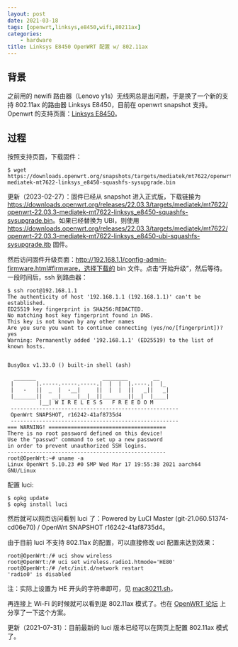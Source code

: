```yaml
---
layout: post
date: 2021-03-18
tags: [openwrt,linksys,e8450,wifi,80211ax]
categories:
    - hardware
title: Linksys E8450 OpenWRT 配置 w/ 802.11ax
---
```


## 背景

之前用的 newifi 路由器（Lenovo y1s）无线网总是出问题，于是换了一个新的支持 802.11ax 的路由器 Linksys E8450，目前在 openwrt snapshot 支持。Openwrt 的支持页面：[Linksys E8450](https://openwrt.org/toh/linksys/linksys_e8450)。

## 过程

按照支持页面，下载固件：

```shell
$ wget https://downloads.openwrt.org/snapshots/targets/mediatek/mt7622/openwrt-mediatek-mt7622-linksys_e8450-squashfs-sysupgrade.bin
```

更新（2023-02-27）：固件已经从 snapshot 进入正式版，下载链接为 <https://downloads.openwrt.org/releases/22.03.3/targets/mediatek/mt7622/openwrt-22.03.3-mediatek-mt7622-linksys_e8450-squashfs-sysupgrade.bin>。如果已经替换为 UBI，则使用 <https://downloads.openwrt.org/releases/22.03.3/targets/mediatek/mt7622/openwrt-22.03.3-mediatek-mt7622-linksys_e8450-ubi-squashfs-sysupgrade.itb> 固件。

然后访问固件升级页面：http://192.168.1.1/config-admin-firmware.html#firmware，选择下载的 bin 文件。点击“开始升级”，然后等待。一段时间后，ssh 到路由器：

```shell
$ ssh root@192.168.1.1
The authenticity of host '192.168.1.1 (192.168.1.1)' can't be established.
ED25519 key fingerprint is SHA256:REDACTED.
No matching host key fingerprint found in DNS.
This key is not known by any other names
Are you sure you want to continue connecting (yes/no/[fingerprint])? yes
Warning: Permanently added '192.168.1.1' (ED25519) to the list of known hosts.


BusyBox v1.33.0 () built-in shell (ash)

  _______                     ________        __
 |       |.-----.-----.-----.|  |  |  |.----.|  |_
 |   -   ||  _  |  -__|     ||  |  |  ||   _||   _|
 |_______||   __|_____|__|__||________||__|  |____|
          |__| W I R E L E S S   F R E E D O M
 -----------------------------------------------------
 OpenWrt SNAPSHOT, r16242-41af8735d4
 -----------------------------------------------------
=== WARNING! =====================================
There is no root password defined on this device!
Use the "passwd" command to set up a new password
in order to prevent unauthorized SSH logins.
--------------------------------------------------
root@OpenWrt:~# uname -a
Linux OpenWrt 5.10.23 #0 SMP Wed Mar 17 19:55:38 2021 aarch64 GNU/Linux
```

配置 luci:

```shell
$ opkg update
$ opkg install luci
```

然后就可以网页访问看到 luci 了：Powered by LuCI Master (git-21.060.51374-cd06e70) / OpenWrt SNAPSHOT r16242-41af8735d4。

由于目前 luci 不支持 802.11ax 的配置，可以直接修改 uci 配置来达到效果：

```shell
root@OpenWrt:/# uci show wireless
root@OpenWrt:/# uci set wireless.radio1.htmode='HE80'
root@OpenWrt:/# /etc/init.d/network restart
'radio0' is disabled
```

注：实际上设置为 HE 开头的字符串即可，见 [mac80211.sh](https://github.com/openwrt/openwrt/blob/8019c54d8a191cfb90c3bf06ff367f601f872fd1/package/kernel/mac80211/files/lib/netifd/wireless/mac80211.sh#L334)。

再连接上 Wi-Fi 的时候就可以看到是 802.11ax 模式了。也在 [OpenWRT 论坛](https://forum.openwrt.org/t/got-802-11ax-working-in-linksys-e8450/91533) 上分享了一下这个方案。

更新（2021-07-31）：目前最新的 luci 版本已经可以在网页上配置 802.11ax 模式了。